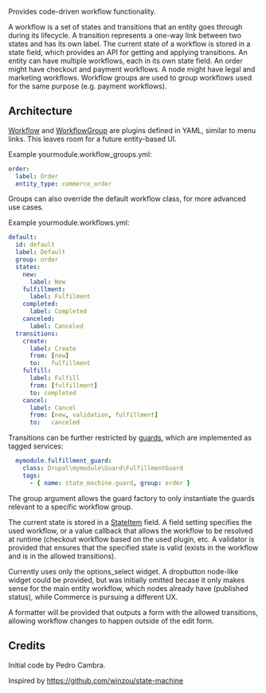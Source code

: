 Provides code-driven workflow functionality.

A workflow is a set of states and transitions that an entity goes through during its lifecycle.
A transition represents a one-way link between two states and has its own label.
The current state of a workflow is stored in a state field, which provides an API for getting and
applying transitions. An entity can have multiple workflows, each in its own state field.
An order might have checkout and payment workflows. A node might have legal and marketing workflows.
Workflow groups are used to group workflows used for the same purpose (e.g. payment workflows).

Architecture
------------
[Workflow](https://github.com/bojanz/state_machine/blob/8.x-1.x/src/Plugin/Workflow/WorkflowInterface.php) and [WorkflowGroup](https://github.com/bojanz/state_machine/blob/8.x-1.x/src/Plugin/WorkflowGroup/WorkflowGroupInterface.php) are plugins defined in YAML, similar to menu links.
This leaves room for a future entity-based UI.

Example yourmodule.workflow_groups.yml:
```yaml
order:
  label: Order
  entity_type: commerce_order
```
Groups can also override the default workflow class, for more advanced use cases.

Example yourmodule.workflows.yml:
```yaml
default:
  id: default
  label: Default
  group: order
  states:
    new:
      label: New
    fulfillment:
      label: Fulfilment
    completed:
      label: Completed
    canceled:
      label: Canceled
  transitions:
    create:
      label: Create
      from: [new]
      to:   fulfillment
    fulfill:
      label: Fulfill
      from: [fulfillment]
      to: completed
    cancel:
      label: Cancel
      from: [new, validation, fulfillment]
      to:   canceled
```

Transitions can be further restricted by [guards](https://github.com/bojanz/state_machine/blob/8.x-1.x/src/Guard/GuardInterface.php), which are implemented as tagged services:
```yaml
  mymodule.fulfillment_guard:
    class: Drupal\mymodule\Guard\FulfillmentGuard
    tags:
      - { name: state_machine.guard, group: order }
```
The group argument allows the guard factory to only instantiate the guards relevant
to a specific workflow group.

The current state is stored in a [StateItem](https://github.com/bojanz/state_machine/blob/8.x-1.x/src/Plugin/Field/FieldType/StateItem.php) field.
A field setting specifies the used workflow, or a value callback that allows
the workflow to be resolved at runtime (checkout workflow based on the used plugin, etc.
A validator is provided that ensures that the specified state is valid (exists in the
workflow and is in the allowed transitions).

Currently uses only the options_select widget.
A dropbutton node-like widget could be provided, but was initially omitted becase
it only makes sense for the main entity workflow, which nodes already have (published status),
while Commerce is pursuing a different UX.

A formatter will be provided that outputs a form with the allowed transitions,
allowing workflow changes to happen outside of the edit form.

Credits
-------
Initial code by Pedro Cambra.

Inspired by https://github.com/winzou/state-machine
